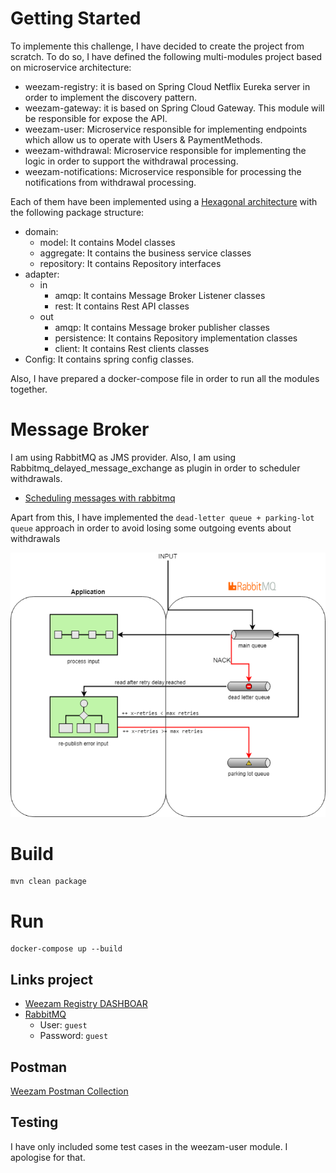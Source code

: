 # Getting Started

To implemente this challenge, I have decided to create the project from scratch. To do so, I have defined the following multi-modules project based on microservice architecture:
- weezam-registry: it is based on Spring Cloud Netflix Eureka server in order to implement the discovery pattern.
- weezam-gateway: it is based on Spring Cloud Gateway. This module will be responsible for expose the API.
- weezam-user: Microservice responsible for implementing endpoints which allow us to operate with Users & PaymentMethods.
- weezam-withdrawal: Microservice responsible for implementing the logic in order to support the withdrawal processing.
- weezam-notifications: Microservice responsible for processing the notifications from withdrawal processing.

Each of them have been implemented using a [Hexagonal architecture](https://en.wikipedia.org/wiki/Hexagonal_architecture_(software)) with the following package structure:
- domain:
  - model: It contains Model classes
  - aggregate: It contains the business service classes
  - repository: It contains Repository interfaces
- adapter:
  - in
    - amqp: It contains Message Broker Listener classes
    - rest: It contains Rest API classes
  - out
    - amqp: It contains Message broker publisher classes
    - persistence: It contains Repository implementation classes
    - client: It contains Rest clients classes
- Config: It contains spring config classes.

Also, I have prepared a docker-compose file in order to run all the modules together.

# Message Broker

I am using RabbitMQ as JMS provider. Also, I am using Rabbitmq_delayed_message_exchange as plugin in order to scheduler withdrawals.
* [Scheduling messages with rabbitmq](https://blog.rabbitmq.com/posts/2015/04/scheduling-messages-with-rabbitmq)

Apart from this, I have implemented the `dead-letter queue + parking-lot queue` approach in order to avoid losing some outgoing events about withdrawals

![img.png](docs/dl_plus_plot.png)

# Build

```
mvn clean package
```

# Run

```
docker-compose up --build
```

## Links project
- [Weezam Registry DASHBOAR](http://localhost:8761)
- [RabbitMQ](http://localhost:15672)
  - User: `guest`
  - Password: `guest`

## Postman
[Weezam Postman Collection](docs/weezam.postman_collection.json)

## Testing

I have only included some test cases in the weezam-user module. I apologise for that.
